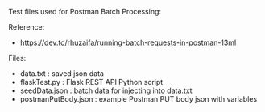Test files used for Postman Batch Processing:

Reference:
   - https://dev.to/rhuzaifa/running-batch-requests-in-postman-13ml

Files:
   - data.txt	            : saved json data
   - flaskTest.py           : Flask REST API Python script
   - seedData.json          : batch data for injecting into data.txt
   - postmanPutBody.json    : example Postman PUT body json with variables

 
